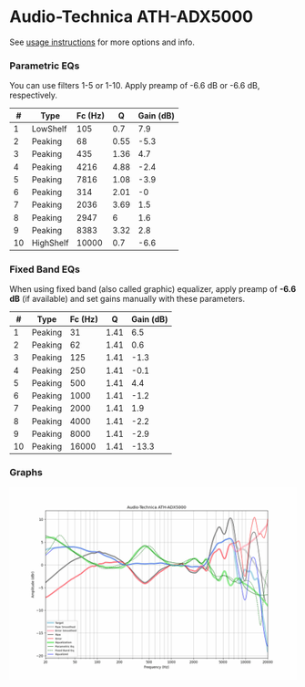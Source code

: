 # Audio-Technica ATH-ADX5000
See [usage instructions](https://github.com/jaakkopasanen/AutoEq#usage) for more options and info.

### Parametric EQs
You can use filters 1-5 or 1-10. Apply preamp of -6.6 dB or -6.6 dB, respectively.

|   # | Type      |   Fc (Hz) |    Q |   Gain (dB) |
|-----|-----------|-----------|------|-------------|
|   1 | LowShelf  |       105 | 0.7  |         7.9 |
|   2 | Peaking   |        68 | 0.55 |        -5.3 |
|   3 | Peaking   |       435 | 1.36 |         4.7 |
|   4 | Peaking   |      4216 | 4.88 |        -2.4 |
|   5 | Peaking   |      7816 | 1.08 |        -3.9 |
|   6 | Peaking   |       314 | 2.01 |        -0   |
|   7 | Peaking   |      2036 | 3.69 |         1.5 |
|   8 | Peaking   |      2947 | 6    |         1.6 |
|   9 | Peaking   |      8383 | 3.32 |         2.8 |
|  10 | HighShelf |     10000 | 0.7  |        -6.6 |

### Fixed Band EQs
When using fixed band (also called graphic) equalizer, apply preamp of **-6.6 dB** (if available) and set gains manually with these parameters.

|   # | Type    |   Fc (Hz) |    Q |   Gain (dB) |
|-----|---------|-----------|------|-------------|
|   1 | Peaking |        31 | 1.41 |         6.5 |
|   2 | Peaking |        62 | 1.41 |         0.6 |
|   3 | Peaking |       125 | 1.41 |        -1.3 |
|   4 | Peaking |       250 | 1.41 |        -0.1 |
|   5 | Peaking |       500 | 1.41 |         4.4 |
|   6 | Peaking |      1000 | 1.41 |        -1.2 |
|   7 | Peaking |      2000 | 1.41 |         1.9 |
|   8 | Peaking |      4000 | 1.41 |        -2.2 |
|   9 | Peaking |      8000 | 1.41 |        -2.9 |
|  10 | Peaking |     16000 | 1.41 |       -13.3 |

### Graphs
![](./Audio-Technica%20ATH-ADX5000.png)
